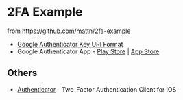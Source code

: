 # 2FA Example

from https://github.com/mattn/2fa-example

- [Google Authenticator Key URI Format](https://github.com/google/google-authenticator/wiki/Key-Uri-Format)
- Google Authenticator App - [Play Store](https://play.google.com/store/apps/details?id=com.google.android.apps.authenticator2) | [App Store](https://apps.apple.com/us/app/google-authenticator/id388497605)

## Others

- [Authenticator](https://github.com/mattrubin/Authenticator) - Two-Factor Authentication Client for iOS

